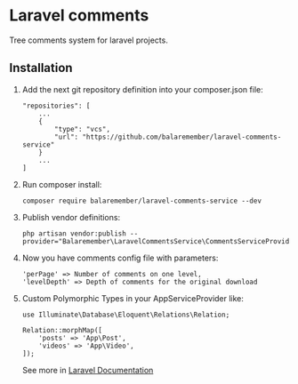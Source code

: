 # Laravel comments
Tree comments system for laravel projects.

## Installation
1. Add the next git repository definition into your composer.json file:
    ```
    "repositories": [
        ...
        {
            "type": "vcs",
            "url": "https://github.com/balaremember/laravel-comments-service"
        }
        ...
    ]
    ```
2. Run composer install:
    ```
    composer require balaremember/laravel-comments-service --dev
    ```
3. Publish vendor definitions:
    ```
    php artisan vendor:publish --provider="Balaremember\LaravelCommentsService\CommentsServiceProvider"
    ```
4. Now you have comments config file with parameters:
    ```
    'perPage' => Number of comments on one level,
    'levelDepth' => Depth of comments for the original download
    ```
   
5. Custom Polymorphic Types in your AppServiceProvider like:
    ```
    use Illuminate\Database\Eloquent\Relations\Relation;
    
    Relation::morphMap([
        'posts' => 'App\Post',
        'videos' => 'App\Video',
    ]);
    ```
    See more in [Laravel Documentation](https://laravel.com/docs/5.6/eloquent-relationships#polymorphic-relations)